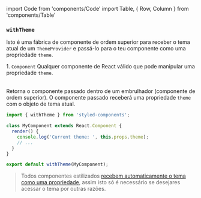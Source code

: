 import Code from 'components/Code'
import Table, { Row, Column } from 'components/Table'

### `withTheme`

Isto é uma fábrica de componente de ordem superior para receber o tema atual de um `ThemeProvider` e passá-lo para o teu componente como uma propriedade `theme`.

<Table head={['Arguments', 'Description']}>
  <Row>
    <Column>
      1. <Code>Component</Code>
    </Column>
    <Column>
      Qualquer componente de React válido que pode manipular uma propriedade <Code>theme</Code>.
    </Column>
  </Row>
</Table>

Retorna o componente passado dentro de um embrulhador (componente de ordem superior).
O componente passado receberá uma propriedade `theme` com o objeto de tema atual.

```jsx
import { withTheme } from 'styled-components';

class MyComponent extends React.Component {
  render() {
    console.log('Current theme: ', this.props.theme);
    // ...
  }
}

export default withTheme(MyComponent);
```

> Todos componentes estilizados [recebem automaticamente o tema como uma propriedade](/docs/advanced#theming), assim isto só é necessário se desejares acessar o tema por outras razões.
